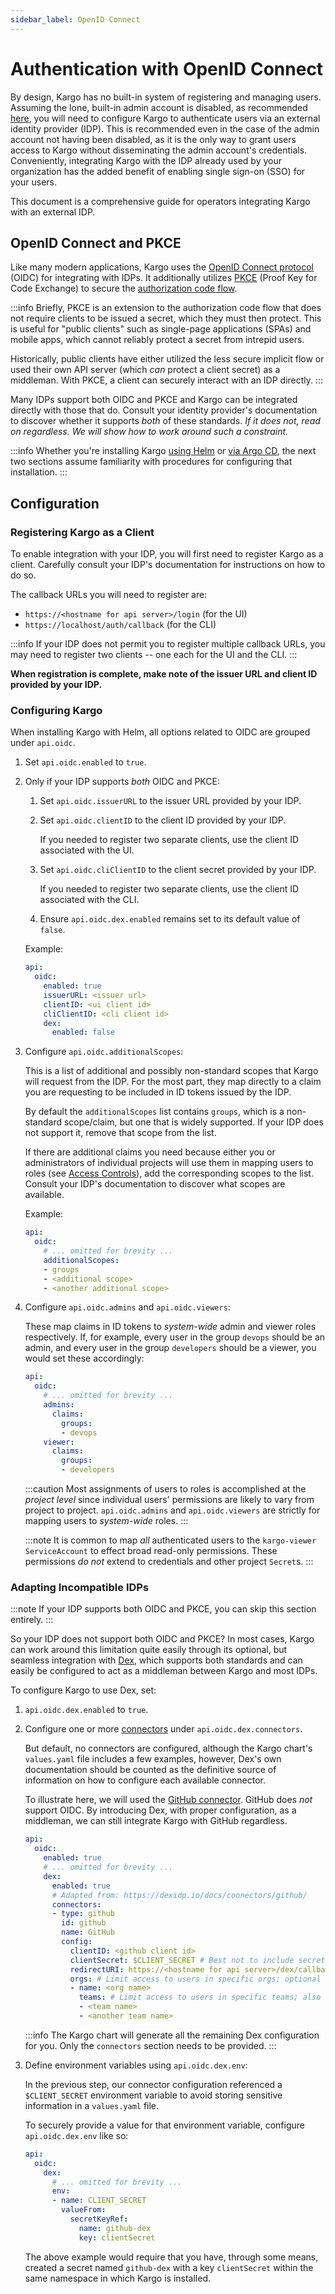 ```yaml
---
sidebar_label: OpenID Connect
---
```


# Authentication with OpenID Connect

By design, Kargo has no built-in system of registering and managing users.
Assuming the lone, built-in admin account is disabled, as recommended
[here](./10-secure-configuration.md#disabling-the-admin-account), you will need
to configure Kargo to authenticate users via an external identity provider
(IDP). This is recommended even in the case of the admin account not having been
disabled, as it is the only way to grant users access to Kargo without
disseminating the admin account's credentials. Conveniently, integrating Kargo
with the IDP already used by your organization has the added benefit of
enabling single sign-on (SSO) for your users.

This document is a comprehensive guide for operators integrating Kargo with an
external IDP.

## OpenID Connect and PKCE

Like many modern applications, Kargo uses the
[OpenID Connect protocol](https://openid.net/developers/how-connect-works/)
(OIDC) for integrating with IDPs. It additionally utilizes
[PKCE](https://auth0.com/docs/get-started/authentication-and-authorization-flow/authorization-code-flow-with-pkce)
(Proof Key for Code Exchange) to secure the
[authorization code flow](https://auth0.com/docs/get-started/authentication-and-authorization-flow/authorization-code-flow).

:::info
Briefly, PKCE is an extension to the authorization code flow that does not
require clients to be issued a secret, which they must then protect. This is
useful for "public clients" such as single-page applications (SPAs) and mobile
apps, which cannot reliably protect a secret from intrepid users.

Historically, public clients have either utilized the less secure implicit flow
or used their own API server (which _can_ protect a client secret) as a
middleman. With PKCE, a client can securely interact with an IDP directly.
:::

Many IDPs support both OIDC and PKCE and Kargo can be integrated directly with
those that do. Consult your identity provider's documentation to discover
whether it supports _both_ of these standards. _If it does not, read on
regardless. We will show how to work around such a constraint._

:::info
Whether you're installing Kargo
[using Helm](../20-advanced-installation/10-advanced-with-helm.md) or
[via Argo CD](../20-advanced-installation/20-advanced-with-argocd.md), the
next two sections assume familiarity with procedures for configuring that
installation.
:::

## Configuration

### Registering Kargo as a Client

To enable integration with your IDP, you will first need to register Kargo as a
client. Carefully consult your IDP's documentation for instructions on how to do
so.

The callback URLs you will need to register are:

- `https://<hostname for api server>/login` (for the UI)
- `https://localhost/auth/callback` (for the CLI)

:::info
If your IDP does not permit you to register multiple callback URLs, you
may need to register two clients -- one each for the UI and the CLI.
:::

__When registration is complete, make note of the issuer URL and client ID
provided by your IDP.__

### Configuring Kargo

When installing Kargo with Helm, all options related to OIDC are grouped under
`api.oidc`.

1. Set `api.oidc.enabled` to `true`.

1. Only if your IDP supports _both_ OIDC and PKCE:

    1. Set `api.oidc.issuerURL` to the issuer URL provided by your IDP.

    1. Set `api.oidc.clientID` to the client ID provided by your IDP.

        If you needed to register two separate clients, use the client ID
        associated with the UI.

    1. Set `api.oidc.cliClientID` to the client secret provided by your IDP.

        If you needed to register two separate clients, use the client ID
        associated with the CLI.

    1. Ensure `api.oidc.dex.enabled` remains set to its default value of
       `false`.

    Example:

    ```yaml
    api:
      oidc:
        enabled: true
        issuerURL: <issuer url>
        clientID: <ui client id>
        cliClientID: <cli client id>
        dex:
          enabled: false
    ```

1. Configure `api.oidc.additionalScopes`:

    This is a list of additional and possibly non-standard scopes that Kargo
    will request from the IDP. For the most part, they map directly to a claim
    you are requesting to be included in ID tokens issued by the IDP.

    By default the `additionalScopes` list contains `groups`, which is a
    non-standard scope/claim, but one that is widely supported. If your IDP does
    not support it, remove that scope from the list.

    If there are additional claims you need because either you or administrators
    of individual projects will use them in mapping users to roles
    (see [Access Controls](30-access-controls.md)), add the
    corresponding scopes to the list. Consult your IDP's documentation to
    discover what scopes are available.

    Example:

    ```yaml
    api:
      oidc:
        # ... omitted for brevity ...
        additionalScopes:
        - groups
        - <additional scope>
        - <another additional scope>
    ```

1. Configure `api.oidc.admins` and `api.oidc.viewers`:

   These map claims in ID tokens to _system-wide_ admin and viewer roles
   respectively. If, for example, every user in the group `devops` should be an
   admin, and every user in the group `developers` should be a viewer, you would
   set these accordingly:

    ```yaml
    api:
      oidc:
        # ... omitted for brevity ...
        admins:
          claims:
            groups:
            - devops
        viewer:
          claims:
            groups:
            - developers
    ```

    :::caution
    Most assignments of users to roles is accomplished at the _project level_
    since individual users' permissions are likely to vary from project to
    project. `api.oidc.admins` and `api.oidc.viewers` are strictly for mapping
    users to _system-wide_ roles.
    :::

    :::note
    It is common to map _all_ authenticated users to the `kargo-viewer`
    `ServiceAccount` to effect broad read-only permissions. These permissions
    _do not_ extend to credentials and other project `Secret`s.
    :::

### Adapting Incompatible IDPs

:::note
If your IDP supports both OIDC and PKCE, you can skip this section entirely.
:::

So your IDP does not support both OIDC and PKCE? In most cases, Kargo can work
around this limitation quite easily through its optional, but seamless
integration with [Dex](https://dexidp.io/), which supports both standards and
can easily be configured to act as a middleman between Kargo and most IDPs.

To configure Kargo to use Dex, set:

1. `api.oidc.dex.enabled` to `true`.

1. Configure one or more [connectors](https://dexidp.io/docs/connectors/) under
   `api.oidc.dex.connectors`.

    But default, no connectors are configured, although the Kargo chart's
    `values.yaml` file includes a few examples, however, Dex's own documentation
    should be counted as the definitive source of information on how to
    configure each available connector.

    To illustrate here, we will used the
    [GitHub connector](https://dexidp.io/docs/connectors/github/). GitHub does
    _not_ support OIDC. By introducing Dex, with proper configuration, as a
    middleman, we can still integrate Kargo with GitHub regardless.

    ```yaml
    api:
      oidc:
        enabled: true
        # ... omitted for brevity ...
        dex:
          enabled: true
          # Adapted from: https://dexidp.io/docs/connectors/github/
          connectors:
          - type: github
            id: github
            name: GitHub
            config:
              clientID: <github client id>
              clientSecret: $CLIENT_SECRET # Best not to include secrets in your values.yaml
              redirectURI: https://<hostname for api server>/dex/callback
              orgs: # Limit access to users in specific orgs; optional but recommended
              - name: <org name>
                teams: # Limit access to users in specific teams; also optional
                - <team name>
                - <another team name>
    ```

    :::info
    The Kargo chart will generate all the remaining Dex configuration for you.
    Only the `connectors` section needs to be provided.
    :::

1. Define environment variables using `api.oidc.dex.env`:

    In the previous step, our connector configuration referenced a
    `$CLIENT_SECRET` environment variable to avoid storing sensitive information
    in a `values.yaml` file.

    To securely provide a value for that environment variable, configure
    `api.oidc.dex.env` like so:

    ```yaml
    api:
      oidc:
        dex:
          # ... omitted for brevity ...
          env:
          - name: CLIENT_SECRET
            valueFrom:
              secretKeyRef:
                name: github-dex
                key: clientSecret
    ```

    The above example would require that you have, through some means, created a
    secret named `github-dex` with a key `clientSecret` within the same
    namespace in which Kargo is installed.
